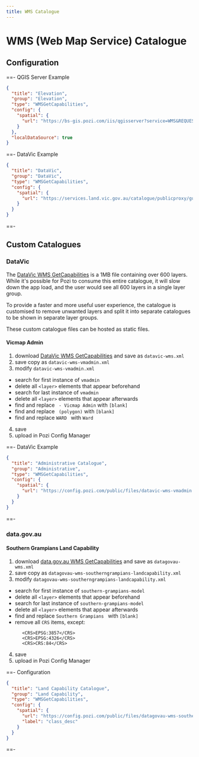 ```yaml
---
title: WMS Catalogue
---
```


# WMS (Web Map Service) Catalogue

## Configuration

==- QGIS Server Example

```json
{
  "title": "Elevation",
  "group": "Elevation",
  "type": "WMSGetCapabilities",
  "config": {
    "spatial": {
      "url": "https://bs-gis.pozi.com/iis/qgisserver?service=WMS&REQUEST=GetCapabilities&MAP=//bs-intra/GIS/System/POZI/QGIS Projects/Elevation.qgs"
    }
  },
  "localDataSource": true
}
```

==- DataVic Example

```json
{
  "title": "DataVic",
  "group": "DataVic",
  "type": "WMSGetCapabilities",
  "config": {
    "spatial": {
      "url": "https://services.land.vic.gov.au/catalogue/publicproxy/guest/dv_geoserver/wms?request=getCapabilities"
    }
  }
}
```

==-

## Custom Catalogues

### DataVic

The [DataVic WMS GetCapabilities](https://services.land.vic.gov.au/catalogue/publicproxy/guest/dv_geoserver/wms?request=getCapabilities) is a 1MB file containing over 600 layers. While it's possible for Pozi to consume this entire catalogue, it will slow down the app load, and the user would see all 600 layers in a single layer group.

To provide a faster and more useful user experience, the catalogue is customised to remove unwanted layers and split it into separate catalogues to be shown in separate layer groups.

These custom catalogue files can be hosted as static files.

#### Vicmap Admin

1. download [DataVic WMS GetCapabilities](https://services.land.vic.gov.au/catalogue/publicproxy/guest/dv_geoserver/wms?request=getCapabilities) and save as `datavic-wms.xml`
2. save copy as `datavic-wms-vmadmin.xml`
3. modify `datavic-wms-vmadmin.xml`
  - search for first instance of `vmadmin`
  - delete all `<layer>` elements that appear beforehand
  - search for last instance of `vmadmin`
  - delete all `<layer>` elements that appear afterwards
  - find and replace ` - Vicmap Admin` with `[blank]`
  - find and replace ` (polygon)` with `[blank]`
  - find and replace `WARD ` with `Ward `
4. save
5. upload in Pozi Config Manager

==- DataVic Example

```json
{
  "title": "Administrative Catalogue",
  "group": "Administrative",
  "type": "WMSGetCapabilities",
  "config": {
    "spatial": {
      "url": "https://config.pozi.com/public/files/datavic-wms-vmadmin.xml"
    }
  }
}
```

==-

### data.gov.au

#### Southern Grampians Land Capability

1. download [data.gov.au WMS GetCapabilities](https://data.gov.au/geoserver/wms?request=GetCapabilities) and save as `datagovau-wms.xml`
2. save copy as `datagovau-wms-southerngrampians-landcapability.xml`
3. modify `datagovau-wms-southerngrampians-landcapability.xml`
  - search for first instance of `southern-grampians-model`
  - delete all `<layer>` elements that appear beforehand
  - search for last instance of `southern-grampians-model`
  - delete all `<layer>` elements that appear afterwards
  - find and replace `Southern Grampians ` with `[blank]`
  - remove all `CRS` items, except:
```
      <CRS>EPSG:3857</CRS>
      <CRS>EPSG:4326</CRS>
      <CRS>CRS:84</CRS>
```

4. save
5. upload in Pozi Config Manager

==- Configuration

```json
{
  "title": "Land Capability Catalogue",
  "group": "Land Capability",
  "type": "WMSGetCapabilities",
  "config": {
    "spatial": {
      "url": "https://config.pozi.com/public/files/datagovau-wms-southerngrampians-landcapability.xml",
      "label": "class_desc"
    }
  }
}
```

==-
